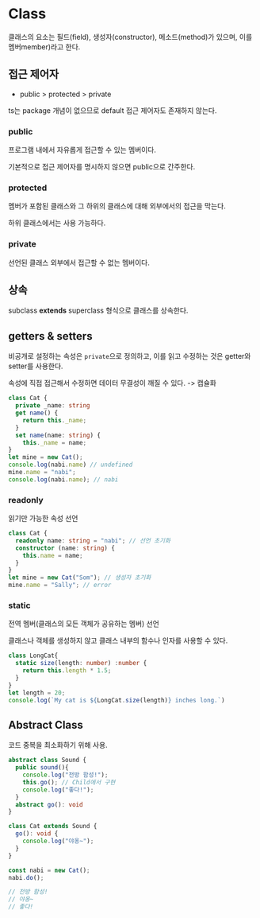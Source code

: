 # Class

클래스의 요소는 필드(field), 생성자(constructor), 메소드(method)가 있으며, 이를 멤버member)라고 한다.

## 접근 제어자
- public > protected > private

ts는 package 개념이 없으므로 default 접근 제어자도 존재하지 않는다.

### public
프로그램 내에서 자유롭게 접근할 수 있는 멤버이다.

기본적으로 접근 제어자를 명시하지 않으면 public으로 간주한다.

### protected
멤버가 포함된 클래스와 그 하위의 클래스에 대해 외부에서의 접근을 막는다.

하위 클래스에서는 사용 가능하다.

### private
선언된 클래스 외부에서 접근할 수 없는 멤버이다.

## 상속
subclass **extends** superclass 형식으로 클래스를 상속한다.

## getters & setters
비공개로 설정하는 속성은 `private`으로 정의하고, 이를 읽고 수정하는 것은 getter와 setter를 사용한다.

속성에 직접 접근해서 수정하면 데이터 무결성이 깨질 수 있다. -> 캡슐화
```typescript
class Cat {
  private _name: string
  get name() {
    return this._name;
  }
  set name(name: string) {
    this._name = name;
}
let mine = new Cat();
console.log(nabi.name) // undefined
mine.name = "nabi";
console.log(nabi.name); // nabi
```
### readonly
읽기만 가능한 속성 선언
```typescript
class Cat {
  readonly name: string = "nabi"; // 선언 초기화
  constructor (name: string) {
    this.name = name;
  }
}
let mine = new Cat("Som"); // 생성자 초기화
mine.name = "Sally"; // error
```
### static
전역 멤버(클래스의 모든 객체가 공유하는 멤버) 선언

클래스나 객체를 생성하지 않고 클래스 내부의 함수나 인자를 사용할 수 있다.
```typescript
class LongCat{
  static size(length: number) :number {
    return this.length * 1.5;
  }
}
let length = 20;
console.log(`My cat is ${LongCat.size(length)} inches long.`)
```

## Abstract Class
코드 중복을 최소화하기 위해 사용.
```typescript
abstract class Sound {
  public sound(){
    console.log("전방 함성!");
    this.go(); // Child에서 구현
    console.log("좋다!");
  }
  abstract go(): void
}

class Cat extends Sound {
  go(): void {
    console.log("야옹~");
  }
}

const nabi = new Cat();
nabi.do();

// 전방 함성!
// 야옹~
// 좋다!
```
